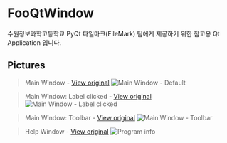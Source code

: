 # FooQtWindow

수원정보과학고등학교 PyQt 파일마크(FileMark) 팀에게 제공하기 위한 
참고용 Qt Application 입니다.

## Pictures
> Main Window - [View original](https://media.discordapp.net/attachments/751803393932263434/751803454363664454/unknown.png)
![Main Window - Default](https://media.discordapp.net/attachments/751803393932263434/751803454363664454/unknown.png?width=1166&height=684)

> Main Window: Label clicked - [View original](https://media.discordapp.net/attachments/751803393932263434/751803454363664454/unknown.png)
![Main Window - Label clicked](https://media.discordapp.net/attachments/751803393932263434/751803454363664454/unknown.png?width=1166&height=684)

> Main Window: Toolbar - [View original](https://media.discordapp.net/attachments/751803393932263434/751803477407039548/unknown.png)
![Main Window - Toolbar](https://media.discordapp.net/attachments/751803393932263434/751803477407039548/unknown.png)

> Help Window - [View original](https://media.discordapp.net/attachments/751803393932263434/751803470633369610/unknown.png)
![Program info](https://media.discordapp.net/attachments/751803393932263434/751803470633369610/unknown.png)
